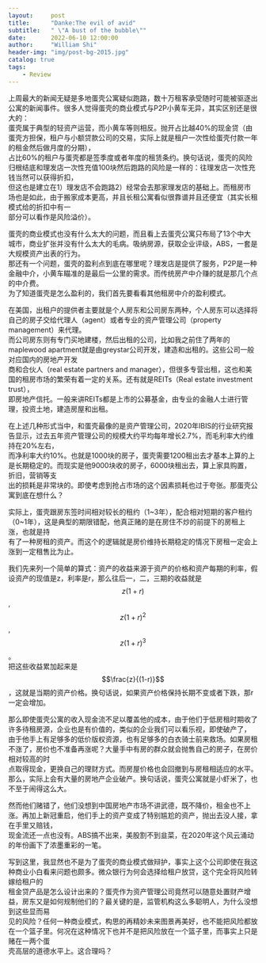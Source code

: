 ```yaml
---
layout:     post
title:      "Danke:The evil of avid"
subtitle:   " \"A bust of the bubble\""
date:       2022-06-10 12:00:00
author:     "William Shi"
header-img: "img/post-bg-2015.jpg"
catalog: true
tags:
    - Review
---
```


上周最大的新闻无疑是多地蛋壳公寓疑似跑路，数十万租客承受随时可能被驱逐出公寓的新闻事件。很多人觉得蛋壳的商业模式与P2P小黄车无异，其实区别还是很大的：  
蛋壳属于典型的轻资产运营，而小黄车等则相反。抛开占比越40%的现金贷（由蛋壳方担保，租户与小额贷款公司的交易，实际上就是租户一次性给蛋壳付款一年的租金然后做月度的分期），  
占比60%的租户与蛋壳都是签季度或者年度的租赁条约。换句话说，蛋壳的风险归根结底和理发店一次性充值100块然后跑路的风险是一样的：往理发店一次性充钱当然可以获得折扣，  
但这也是建立在1）理发店不会跑路2）经常会去那家理发店的基础上。而租房市场也是如此，由于搬家成本更高，并且长租公寓看似很靠谱并且还便宜（其实长租模式给的折扣中有一  
部分可以看作是风险溢价）。

蛋壳的商业模式也没有什么太大的问题，而且看上去蛋壳公寓只布局了13个中大城市，商业扩张并没有什么太大的毛病。吸纳房源，获取企业评级，ABS，一套是大规模资产出表的行为。  
那还有一个问题，蛋壳的盈利点到底在哪里呢？理发店是提供了服务，P2P是一种金融中介，小黄车瞄准的是最后一公里的需求。而传统房产中介赚的就是那几个点的中介费。  
为了知道蛋壳是怎么盈利的，我们首先要看看其他租房中介的盈利模式。

在美国，出租户的提供者主要就是个人房东和公司房东两种，个人房东可以选择将自己的房子交给代理人（agent）或者专业的资产管理公司（property management）来代理。  
而公司房东则有专门买地建楼，然后出租的公司，比如我之前住了两年的maplewood apartment就是由greystar公司开发，建造和出租的。这些公司一般对应国内的房地产开发  
商和合伙人（real estate partners and manager），但很多专营出租，这也和美国的租房市场的繁荣有着一定的关系。还有就是REITs（Real estate investment trust），  
即房地产信托。一般来讲REITs都是上市的公募基金，由专业的金融人士进行管理，投资土地，建造房屋和出租。

在上述几种形式当中，和蛋壳最像的是资产管理公司，2020年IBIS的行业研究报告显示，过去五年资产管理公司的规模大约平均每年增长2.7%，而毛利率大约维持在20%左右，  
而净利率大约10%。也就是1000块的房子，蛋壳需要1200租出去才基本上算的上是长期稳定的。而现实是他9000块收的房子，6000块租出去，算上家具购置，折旧，营销等支  
出的损耗是非常块的。即使考虑到抢占市场的这个因素损耗也过于夸张。那蛋壳公寓到底在想什么？

实际上，蛋壳跟房东签时间相对较长的租约（1~3年），配合相对短期的客户租约（0~1年），这是典型的期限错配，他真正赌的是在房住不炒的前提下的房租上涨，也就是持  
有了一种房租的资产。而这个的逻辑就是房价维持长期稳定的情况下房租一定会上涨到一定租售比为止。

我们先来列一个简单的算式：资产的收益来源于资产的价格和资产每期的利率，假设资产的现值是z，利率是r，那么往后一，二，三期的收益就是$$z(1+r)$$,$$z(1+r)^2$$,$$z(1+r)^3$$。  
把这些收益累加起来是$$\frac{z}{(1-r)}$$，这就是当期的资产价格。换句话说，如果资产价格保持长期不变或者下跌，那r一定会增加。

那么即使蛋壳公寓的收入现金流不足以覆盖他的成本，由于他们于低房租时期收了许多待租房源，企业也是有价值的，类似的企业我们可以看乐视，即使破产了，  
由于他手上有足够多的低价版权资源，也有足够多的白衣骑士前来救场。如果房租不涨了，房价也不准备再涨呢？大量手中有房的群众就会抛售自己的房子，在房价相对较高的时  
点取得现金，更换自己的理财方式。而房屋价格也会回撤到与房租相适应的水平。那么，实际上会有大量的房地产企业破产。换句话说，蛋壳公寓就是小虾米了，也不至于闹得这么大。

然而他们赌错了，他们没想到中国房地产市场不讲武德，既不降价，租金也不上涨。再加上新冠重启，他们手上的资产变成了特别尴尬的资产，抛出去没人接，拿在手里又赔钱，  
现金流还一点也没有。ABS搞不出来，美股割不到韭菜，在2020年这个风云涌动的年份画下了浓墨重彩的一笔。

写到这里，我显然也不是为了蛋壳的商业模式做辩护，事实上这个公司即使在我这种商业小白看来问题也颇多。微众银行为何会选择给租户放贷，这个完全将风险转嫁给租户的  
租金贷产品是怎么设计出来的？蛋壳作为资产管理公司竟然可以随意处置财产增益，房东又是如何规制他们的？最关键的是，监管机构这么多聪明人，为什么没想到这些显而易  
见的风险？任何一种商业模式，构思的再精妙未来图景再美好，也不能把风险都放在一个篮子里。何况在这种情况下也并不是把风险放在一个篮子里，而事实上只是赌在一两个蛋  
壳高层的道德水平上。这合理吗？
